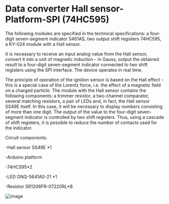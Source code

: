 Data converter Hall sensor-Platform-SPI (74HC595)
=

The following modules are specified in the technical specifications: a four-digit seven-segment indicator 5461AS, two output shift registers 74HC595, a KY-024 module with a Hall sensor.

It is necessary to receive an input analog value from the Hall sensor, convert it into a unit of magnetic induction - in Gauss, output the obtained result to a four-digit seven-segment indicator connected to two shift registers using the SPI interface. The device operates in real time.

The principle of operation of the ignition sensor is based on the Hall effect - this is a special case of the Lorentz force, i.e. the effect of a magnetic field on a charged particle. The module with the Hall sensor contains the following components: a trimmer resistor, a two-channel comparator, several matching resistors, a pair of LEDs and, in fact, the Hall sensor SS49E itself. In this case, it will be necessary to display numbers consisting of more than one digit. The output of the value to the four-digit seven-segment indicator is controlled by two shift registers. Thus, using a cascade of shift registers, it is possible to reduce the number of contacts used for the indicator.

Circuit components:

-Hall sensor SS49E *1

-Arduino platform

-74HC595*2

-LED GNQ-5641AS-21 *1

-Resistor SR1206FR-07220RL*8

![image](https://github.com/user-attachments/assets/9ce738c8-a7fa-4328-9e70-65f0a092a64b)
